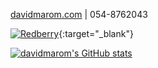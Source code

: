 [davidmarom.com](http://davidmarom.com)
 | 054-8762043
 
[![Redberry](https://res.cloudinary.com/dojmo7vcc/image/upload/v1705046569/gh-banner_drtxqj.gif)](https://www.redberry-crm.com/){:target="_blank"}

<a href="http://www.github.com/davidmarom"><img src="https://github-readme-stats.vercel.app/api?username=davidmarom&show_icons=true&hide=&count_private=true&title_color=0891b2&text_color=ffffff&icon_color=0891b2&bg_color=1c1917&hide_border=true&show_icons=true" alt="davidmarom's GitHub stats" /></a>

